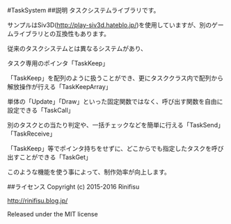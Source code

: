 #TaskSystem
##説明
タスクシステムライブラリです。

サンプルはSiv3D(http://play-siv3d.hateblo.jp/)を使用していますが、別のゲームライブラリとの互換性もあります。

従来のタスクシステムとは異なるシステムがあり、


タスク専用のポインタ「TaskKeep」

「TaskKeep」を配列のように扱うことができ、更にタスククラス内で配列から解放操作が行える「TaskKeepArray」

単体の「Update」「Draw」といった固定関数ではなく、呼び出す関数を自由に設定できる「TaskCall」

別のタスクとの当たり判定や、一括チェックなどを簡単に行える「TaskSend」「TaskReceive」

「TaskKeep」等でポインタ持ちをせずに、どこからでも指定したタスクを呼び出すことができる「TaskGet」


このような機能を使う事によって、制作効率が向上します。

##ライセンス
Copyright (c) 2015-2016 Rinifisu

http://rinifisu.blog.jp/

Released under the MIT license
